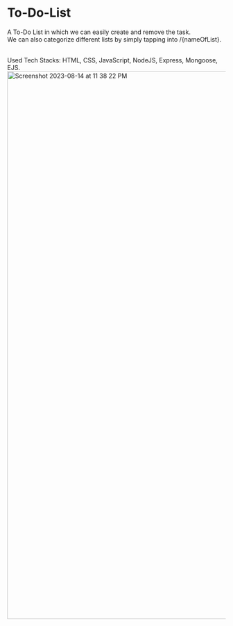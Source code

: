 # To-Do-List

A To-Do List in which we can easily create and remove the task. 
<br>
We can also categorize different lists by simply tapping into /{nameOfList}.

<br>
Used Tech Stacks: HTML, CSS, JavaScript, NodeJS, Express, Mongoose, EJS.

<img width="1263" alt="Screenshot 2023-08-14 at 11 38 22 PM" src="https://github.com/aryashubhanshu/To-Do-List/assets/90999253/bd665568-b737-41cd-ab1c-56335ccc03ea">

